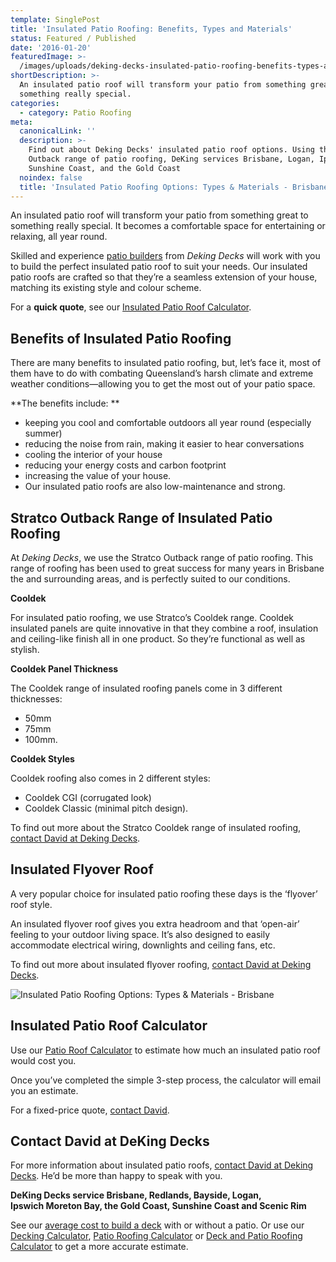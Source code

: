 ```yaml
---
template: SinglePost
title: 'Insulated Patio Roofing: Benefits, Types and Materials'
status: Featured / Published
date: '2016-01-20'
featuredImage: >-
  /images/uploads/deking-decks-insulated-patio-roofing-benefits-types-and-materials.jpg
shortDescription: >-
  An insulated patio roof will transform your patio from something great to
  something really special.
categories:
  - category: Patio Roofing
meta:
  canonicalLink: ''
  description: >-
    Find out about Deking Decks' insulated patio roof options. Using the Stratco
    Outback range of patio roofing, DeKing services Brisbane, Logan, Ipswich,
    Sunshine Coast, and the Gold Coast
  noindex: false
  title: 'Insulated Patio Roofing Options: Types & Materials - Brisbane'
---
```

An insulated patio roof will transform your patio from something great to something really special. It becomes a comfortable space for entertaining or relaxing, all year round.

Skilled and experience [patio builders](https://www.dekingdecks.com.au/patio-builders-brisbane/) from _Deking Decks_ will work with you to build the perfect insulated patio roof to suit your needs. Our insulated patio roofs are crafted so that they’re a seamless extension of your house, matching its existing style and colour scheme.

For a **quick quote**, see our [Insulated Patio Roof Calculator](https://www.dekingdecks.com.au/patio-calculator/).

## Benefits of Insulated Patio Roofing

There are many benefits to insulated patio roofing, but, let’s face it, most of them have to do with combating Queensland’s harsh climate and extreme weather conditions—allowing you to get the most out of your patio space.

**The benefits include:**

* keeping you cool and comfortable outdoors all year round (especially summer)
* reducing the noise from rain, making it easier to hear conversations
*  cooling the interior of your house
*  reducing your energy costs and carbon footprint
*  increasing the value of your house.
* Our insulated patio roofs are also low-maintenance and strong.

## Stratco Outback Range of Insulated Patio Roofing

At _Deking Decks_, we use the Stratco Outback range of patio roofing. This range of roofing has been used to great success for many years in Brisbane the and surrounding areas, and is perfectly suited to our conditions.

**Cooldek**

For insulated patio roofing, we use Stratco’s Cooldek range. Cooldek insulated panels are quite innovative in that they combine a roof, insulation and ceiling-like finish all in one product. So they’re functional as well as stylish.

**Cooldek Panel Thickness**

The Cooldek range of insulated roofing panels come in 3 different thicknesses:

* 50mm
* 75mm
* 100mm.

**Cooldek Styles**

Cooldek roofing also comes in 2 different styles:

* Cooldek CGI (corrugated look)
* Cooldek Classic (minimal pitch design).

To find out more about the Stratco Cooldek range of insulated roofing, [contact David at Deking Decks](https://www.dekingdecks.com.au/contact-us/).

## Insulated Flyover Roof

A very popular choice for insulated patio roofing these days is the ‘flyover’ roof style.

An insulated flyover roof gives you extra headroom and that ‘open-air’ feeling to your outdoor living space. It’s also designed to easily accommodate electrical wiring, downlights and ceiling fans, etc.

To find out more about insulated flyover roofing, [contact David at Deking Decks](https://www.dekingdecks.com.au/contact-us/).

![Insulated Patio Roofing Options: Types & Materials - Brisbane](/images/uploads/deking-decks-insulated-patio-roofing-benefits-types-and-materials.jpg)

## Insulated Patio Roof Calculator

Use our [Patio Roof Calculator](https://www.dekingdecks.com.au/patio-calculator/) to estimate how much an insulated patio roof would cost you.

Once you’ve completed the simple 3-step process, the calculator will email you an estimate.

For a fixed-price quote, [contact David](https://www.dekingdecks.com.au/contact-us/).

## Contact David at DeKing Decks

For more information about insulated patio roofs, [contact David at Deking Decks](https://www.dekingdecks.com.au/contact-us/). He’d be more than happy to speak with you.

**DeKing Decks service Brisbane, Redlands, Bayside, Logan, Ipswich Moreton Bay, the Gold Coast, Sunshine Coast and Scenic Rim**

See our [average cost to build a deck](https://www.dekingdecks.com.au/price-guide/) with or without a patio. Or use our [Decking Calculator](https://www.dekingdecks.com.au/decking-calculator), [Patio Roofing Calculator](https://www.dekingdecks.com.au/patio-calculator/) or [Deck and Patio Roofing Calculator](https://www.dekingdecks.com.au/deck-and-roofing-calculator) to get a more accurate estimate.
